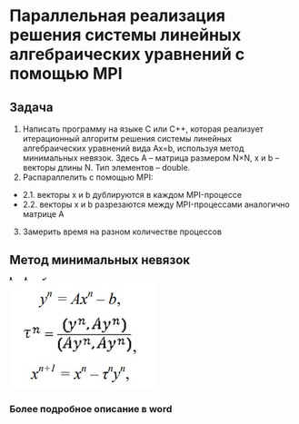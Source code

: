 # Параллельная реализация решения системы линейных алгебраических уравнений с помощью MPI

## Задача

1. Написать программу на языке C или C++, которая реализует итерационный алгоритм решения системы линейных алгебраических уравнений вида Ax=b, используя метод минимальных невязок. Здесь A – матрица размером N×N, x и b – векторы длины N. Тип элементов – double. 
2. Распараллелить с помощью MPI:
- 2.1. векторы x и b дублируются в каждом MPI-процессе
- 2.2. векторы x и b разрезаются между MPI-процессами аналогично матрице A
3. Замерить время на разном количестве процессов

## Метод минимальных невязок

![image](assets/method.jpg)


### Более подробное описание в word
